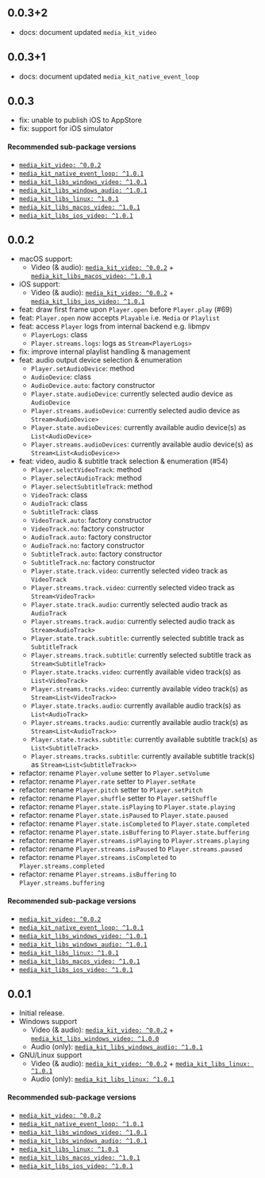 ## 0.0.3+2

- docs: document updated `media_kit_video`

## 0.0.3+1

- docs: document updated `media_kit_native_event_loop`

## 0.0.3

- fix: unable to publish iOS to AppStore
- fix: support for iOS simulator

#### Recommended sub-package versions

- [`media_kit_video: ^0.0.2`](https://pub.dev/packages/media_kit_video/versions/0.0.2)
- [`media_kit_native_event_loop: ^1.0.1`](https://pub.dev/packages/media_kit_native_event_loop/versions/1.0.1)
- [`media_kit_libs_windows_video: ^1.0.1`](https://pub.dev/packages/media_kit_libs_windows_video/versions/1.0.1)
- [`media_kit_libs_windows_audio: ^1.0.1`](https://pub.dev/packages/media_kit_libs_windows_audio/versions/1.0.1)
- [`media_kit_libs_linux: ^1.0.1`](https://pub.dev/packages/media_kit_libs_linux/versions/1.0.1)
- [`media_kit_libs_macos_video: ^1.0.1`](https://pub.dev/packages/media_kit_libs_macos_video/versions/1.0.1)
- [`media_kit_libs_ios_video: ^1.0.1`](https://pub.dev/packages/media_kit_libs_ios_video/versions/1.0.1)

## 0.0.2

- macOS support:
  - Video (& audio): [`media_kit_video: ^0.0.2`](https://pub.dev/packages/media_kit_video/versions/0.0.2) + [`media_kit_libs_macos_video: ^1.0.1`](https://pub.dev/packages/media_kit_libs_macos_video/versions/1.0.0)
- iOS support:
  - Video (& audio): [`media_kit_video: ^0.0.2`](https://pub.dev/packages/media_kit_video/versions/0.0.2) + [`media_kit_libs_ios_video: ^1.0.1`](https://pub.dev/packages/media_kit_libs_ios_video/versions/1.0.1)
- feat: draw first frame upon `Player.open` before `Player.play` (#69)
- feat: `Player.open` now accepts `Playable` i.e. `Media` or `Playlist`
- feat: access `Player` logs from internal backend e.g. libmpv
  - `PlayerLogs`: class
  - `Player.streams.logs`: logs as `Stream<PlayerLogs>`
- fix: improve internal playlist handling & management
- feat: audio output device selection & enumeration
  - `Player.setAudioDevice`: method
  - `AudioDevice`: class
  - `AudioDevice.auto`: factory constructor
  - `Player.state.audioDevice`: currently selected audio device as `AudioDevice`
  - `Player.streams.audioDevice`: currently selected audio device as `Stream<AudioDevice>`
  - `Player.state.audioDevices`: currently available audio device(s) as `List<AudioDevice>`
  - `Player.streams.audioDevices`: currently available audio device(s) as `Stream<List<AudioDevice>>`
- feat: video, audio & subtitle track selection & enumeration (#54)
  - `Player.selectVideoTrack`: method
  - `Player.selectAudioTrack`: method
  - `Player.selectSubtitleTrack`: method
  - `VideoTrack`: class
  - `AudioTrack`: class
  - `SubtitleTrack`: class
  - `VideoTrack.auto`: factory constructor
  - `VideoTrack.no`: factory constructor
  - `AudioTrack.auto`: factory constructor
  - `AudioTrack.no`: factory constructor
  - `SubtitleTrack.auto`: factory constructor
  - `SubtitleTrack.no`: factory constructor
  - `Player.state.track.video`: currently selected video track as `VideoTrack`
  - `Player.streams.track.video`: currently selected video track as `Stream<VideoTrack>`
  - `Player.state.track.audio`: currently selected audio track as `AudioTrack`
  - `Player.streams.track.audio`: currently selected audio track as `Stream<AudioTrack>`
  - `Player.state.track.subtitle`: currently selected subtitle track as `SubtitleTrack`
  - `Player.streams.track.subtitle`: currently selected subtitle track as `Stream<SubtitleTrack>`
  - `Player.state.tracks.video`: currently available video track(s) as `List<VideoTrack>`
  - `Player.streams.tracks.video`: currently available video track(s) as `Stream<List<VideoTrack>>`
  - `Player.state.tracks.audio`: currently available audio track(s) as `List<AudioTrack>`
  - `Player.streams.tracks.audio`: currently available audio track(s) as `Stream<List<AudioTrack>>`
  - `Player.state.tracks.subtitle`: currently available subtitle track(s) as `List<SubtitleTrack>`
  - `Player.streams.tracks.subtitle`: currently available subtitle track(s) as `Stream<List<SubtitleTrack>>`
- refactor: rename `Player.volume` setter to `Player.setVolume`
- refactor: rename `Player.rate` setter to `Player.setRate`
- refactor: rename `Player.pitch` setter to `Player.setPitch`
- refactor: rename `Player.shuffle` setter to `Player.setShuffle`
- refactor: rename `Player.state.isPlaying` to `Player.state.playing`
- refactor: rename `Player.state.isPaused` to `Player.state.paused`
- refactor: rename `Player.state.isCompleted` to `Player.state.completed`
- refactor: rename `Player.state.isBuffering` to `Player.state.buffering`
- refactor: rename `Player.streams.isPlaying` to `Player.streams.playing`
- refactor: rename `Player.streams.isPaused` to `Player.streams.paused`
- refactor: rename `Player.streams.isCompleted` to `Player.streams.completed`
- refactor: rename `Player.streams.isBuffering` to `Player.streams.buffering`

#### Recommended sub-package versions

- [`media_kit_video: ^0.0.2`](https://pub.dev/packages/media_kit_video/versions/0.0.2)
- [`media_kit_native_event_loop: ^1.0.1`](https://pub.dev/packages/media_kit_native_event_loop/versions/1.0.1)
- [`media_kit_libs_windows_video: ^1.0.1`](https://pub.dev/packages/media_kit_libs_windows_video/versions/1.0.1)
- [`media_kit_libs_windows_audio: ^1.0.1`](https://pub.dev/packages/media_kit_libs_windows_audio/versions/1.0.1)
- [`media_kit_libs_linux: ^1.0.1`](https://pub.dev/packages/media_kit_libs_linux/versions/1.0.1)
- [`media_kit_libs_macos_video: ^1.0.1`](https://pub.dev/packages/media_kit_libs_macos_video/versions/1.0.1)
- [`media_kit_libs_ios_video: ^1.0.1`](https://pub.dev/packages/media_kit_libs_ios_video/versions/1.0.1)

## 0.0.1

- Initial release.
- Windows support
  - Video (& audio): [`media_kit_video: ^0.0.2`](https://pub.dev/packages/media_kit_video/versions/0.0.2) + [`media_kit_libs_windows_video: ^1.0.0`](https://pub.dev/packages/media_kit_libs_windows_video/versions/1.0.0)
  - Audio (only): [`media_kit_libs_windows_audio: ^1.0.1`](https://pub.dev/packages/media_kit_libs_windows_audio/versions/1.0.1)
- GNU/Linux support
  - Video (& audio): [`media_kit_video: ^0.0.2`](https://pub.dev/packages/media_kit_video/versions/0.0.2) + [`media_kit_libs_linux: ^1.0.1`](https://pub.dev/packages/media_kit_libs_linux/versions/1.0.1)
  - Audio (only): [`media_kit_libs_linux: ^1.0.1`](https://pub.dev/packages/media_kit_libs_linux/versions/1.0.1)

#### Recommended sub-package versions

- [`media_kit_video: ^0.0.2`](https://pub.dev/packages/media_kit_video/versions/0.0.2)
- [`media_kit_native_event_loop: ^1.0.1`](https://pub.dev/packages/media_kit_native_event_loop/versions/1.0.1)
- [`media_kit_libs_windows_video: ^1.0.1`](https://pub.dev/packages/media_kit_libs_windows_video/versions/1.0.1)
- [`media_kit_libs_windows_audio: ^1.0.1`](https://pub.dev/packages/media_kit_libs_windows_audio/versions/1.0.1)
- [`media_kit_libs_linux: ^1.0.1`](https://pub.dev/packages/media_kit_libs_linux/versions/1.0.1)
- [`media_kit_libs_macos_video: ^1.0.1`](https://pub.dev/packages/media_kit_libs_macos_video/versions/1.0.1)
- [`media_kit_libs_ios_video: ^1.0.1`](https://pub.dev/packages/media_kit_libs_ios_video/versions/1.0.1)
